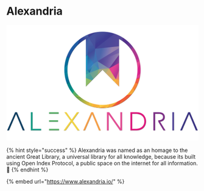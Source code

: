 # Alexandria

![Alexandria.io](../../.gitbook/assets/alexandria%20%281%29.png)

{% hint style="success" %}
Alexandria was named as an homage to the ancient Great Library, a universal library for all knowledge, because its built using Open Index Protocol, a public space on the internet for all information.📌 
{% endhint %}

{% embed url="https://www.alexandria.io/" %}



